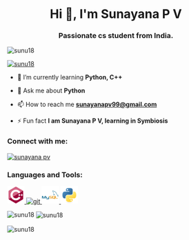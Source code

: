<h1 align="center">Hi 👋, I'm Sunayana P V</h1>
<h3 align="center">Passionate cs student from India.</h3>

<p align="left"> <img src="https://komarev.com/ghpvc/?username=sunu18&label=Profile%20views&color=0e75b6&style=flat" alt="sunu18" /> </p>

<p align="left"> <a href="https://github.com/ryo-ma/github-profile-trophy"><img src="https://github-profile-trophy.vercel.app/?username=sunu18" alt="sunu18" /></a> </p>

- 🌱 I’m currently learning **Python, C++**

- 💬 Ask me about **Python**

- 📫 How to reach me **sunayanapv99@gmail.com**

- ⚡ Fun fact **I am Sunayana P V, learning in Symbiosis**

<h3 align="left">Connect with me:</h3>
<p align="left">
<a href="https://linkedin.com/in/sunayana pv" target="blank"><img align="center" src="https://raw.githubusercontent.com/rahuldkjain/github-profile-readme-generator/master/src/images/icons/Social/linked-in-alt.svg" alt="sunayana pv" height="30" width="40" /></a>
</p>

<h3 align="left">Languages and Tools:</h3>
<p align="left"> <a href="https://www.w3schools.com/cpp/" target="_blank"> <img src="https://raw.githubusercontent.com/devicons/devicon/master/icons/cplusplus/cplusplus-original.svg" alt="cplusplus" width="40" height="40"/> </a> <a href="https://git-scm.com/" target="_blank"> <img src="https://www.vectorlogo.zone/logos/git-scm/git-scm-icon.svg" alt="git" width="40" height="40"/> </a> <a href="https://www.mysql.com/" target="_blank"> <img src="https://raw.githubusercontent.com/devicons/devicon/master/icons/mysql/mysql-original-wordmark.svg" alt="mysql" width="40" height="40"/> </a> <a href="https://www.python.org" target="_blank"> <img src="https://raw.githubusercontent.com/devicons/devicon/master/icons/python/python-original.svg" alt="python" width="40" height="40"/> </a> </p>

<p><img align="left" src="https://github-readme-stats.vercel.app/api/top-langs?username=sunu18&show_icons=true&locale=en&layout=compact" alt="sunu18" /></p>

<p>&nbsp;<img align="center" src="https://github-readme-stats.vercel.app/api?username=sunu18&show_icons=true&locale=en" alt="sunu18" /></p>

<p><img align="center" src="https://github-readme-streak-stats.herokuapp.com/?user=sunu18&" alt="sunu18" /></p>
